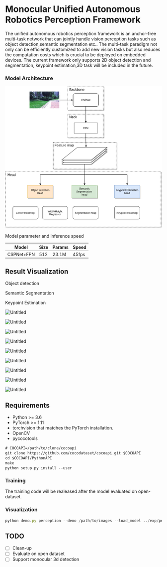 # Monocular Unified Autonomous Robotics Perception Framework

The unified autonomous robotics perception framework is an anchor-free multi-task network that can jointly handle vision perception tasks such as object detection,semantic segmentation etc.. The multi-task paradigm not only can be efficiently customized to add new vision tasks but also reduces the computation costs which is crucial to be deployed on embedded devices. The current framework only supports 2D object detection and segmentation, keypoint estimation,3D task will be included in the future.

### Model Architecture

![image](https://github.com/Jumponthemoon/Unified_Robotic_perception/blob/main/result/Model%20architecture.png)

Model parameter and inference speed

| Model | Size | Params | Speed |
| --- | --- | --- | --- |
| CSPNet+FPN | 512 | 23.1M | 45fps |

## Result **Visualization**

Object detection

Semantic Segmentation

Keypoint Estimation

![Untitled](Monocular%20Unified%20Autonomous%20Robotics%20Perception%20F%2037605f6c15a24d1b9f724d6676d01923/Untitled.png)

![Untitled](Monocular%20Unified%20Autonomous%20Robotics%20Perception%20F%2037605f6c15a24d1b9f724d6676d01923/Untitled%201.png)

![Untitled](Monocular%20Unified%20Autonomous%20Robotics%20Perception%20F%2037605f6c15a24d1b9f724d6676d01923/Untitled%202.png)

![Untitled](Monocular%20Unified%20Autonomous%20Robotics%20Perception%20F%2037605f6c15a24d1b9f724d6676d01923/Untitled%203.png)

![Untitled](Monocular%20Unified%20Autonomous%20Robotics%20Perception%20F%2037605f6c15a24d1b9f724d6676d01923/Untitled%204.png)

![Untitled](Monocular%20Unified%20Autonomous%20Robotics%20Perception%20F%2037605f6c15a24d1b9f724d6676d01923/Untitled%205.png)

![Untitled](Monocular%20Unified%20Autonomous%20Robotics%20Perception%20F%2037605f6c15a24d1b9f724d6676d01923/Untitled%206.png)

![Untitled](Monocular%20Unified%20Autonomous%20Robotics%20Perception%20F%2037605f6c15a24d1b9f724d6676d01923/Untitled%207.png)

![Untitled](Monocular%20Unified%20Autonomous%20Robotics%20Perception%20F%2037605f6c15a24d1b9f724d6676d01923/Untitled%208.png)

## **Requirements**

- Python >= 3.6
- PyTorch >= 1.11
- torchvision that matches the PyTorch installation.
- OpenCV
- pycocotools

```
# COCOAPI=/path/to/clone/cocoapi
git clone https://github.com/cocodataset/cocoapi.git $COCOAPI
cd $COCOAPI/PythonAPI
make
python setup.py install --user
```

### **Training**

The training code will be realeased after the model evaluated on open-dataset.

### **Visualization**

```jsx
python demo.py perception --demo /path/to/images --load_model ../exp/perception/0920_mat/model_last.pth --save_folder path/to/save --debug 4  
```

## TODO

- [ ]  Clean-up
- [ ]  Evaluate on open dataset
- [ ]  Support monocular 3d detection
